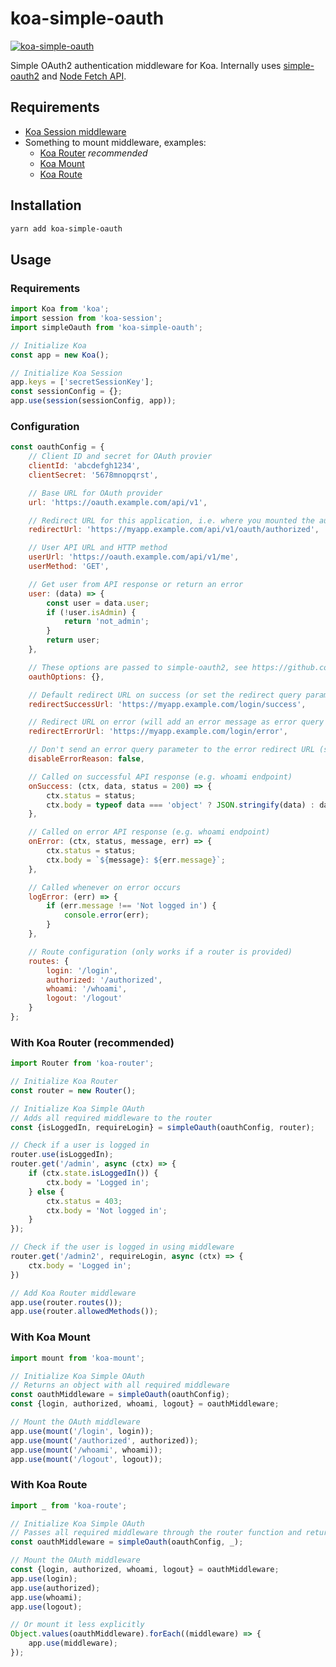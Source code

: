 # koa-simple-oauth

[![koa-simple-oauth](https://img.shields.io/npm/v/koa-simple-oauth.svg)](https://www.npmjs.com/package/koa-simple-oauth)

Simple OAuth2 authentication middleware for Koa. Internally uses [simple-oauth2](https://github.com/lelylan/simple-oauth2) and [Node Fetch API](https://github.com/bitinn/node-fetch).

## Requirements
- [Koa Session middleware](https://github.com/koajs/session)
- Something to mount middleware, examples:
  - [Koa Router](https://github.com/alexmingoia/koa-router) *recommended*
  - [Koa Mount](https://github.com/koajs/mount)
  - [Koa Route](https://github.com/koajs/route)

## Installation
```bash
yarn add koa-simple-oauth
```

## Usage
### Requirements
```javascript
import Koa from 'koa';
import session from 'koa-session';
import simpleOauth from 'koa-simple-oauth';

// Initialize Koa
const app = new Koa();

// Initialize Koa Session
app.keys = ['secretSessionKey'];
const sessionConfig = {};
app.use(session(sessionConfig, app));
```

### Configuration
```javascript
const oauthConfig = {
    // Client ID and secret for OAuth provier
    clientId: 'abcdefgh1234',
    clientSecret: '5678mnopqrst',

    // Base URL for OAuth provider
    url: 'https://oauth.example.com/api/v1',

    // Redirect URL for this application, i.e. where you mounted the authorized middleware
    redirectUrl: 'https://myapp.example.com/api/v1/oauth/authorized',

    // User API URL and HTTP method
    userUrl: 'https://oauth.example.com/api/v1/me',
    userMethod: 'GET',

    // Get user from API response or return an error
    user: (data) => {
        const user = data.user;
        if (!user.isAdmin) {
            return 'not_admin';
        }
        return user;
    },

    // These options are passed to simple-oauth2, see https://github.com/lelylan/simple-oauth2
    oauthOptions: {},

    // Default redirect URL on success (or set the redirect query parameter)
    redirectSuccessUrl: 'https://myapp.example.com/login/success',

    // Redirect URL on error (will add an error message as error query parameter by default, e.g. ?error=invalid_code_or_state)
    redirectErrorUrl: 'https://myapp.example.com/login/error',

    // Don't send an error query parameter to the error redirect URL (see above)
    disableErrorReason: false,

    // Called on successful API response (e.g. whoami endpoint)
    onSuccess: (ctx, data, status = 200) => {
        ctx.status = status;
        ctx.body = typeof data === 'object' ? JSON.stringify(data) : data;
    },

    // Called on error API response (e.g. whoami endpoint)
    onError: (ctx, status, message, err) => {
        ctx.status = status;
        ctx.body = `${message}: ${err.message}`;
    },

    // Called whenever on error occurs
    logError: (err) => {
        if (err.message !== 'Not logged in') {
            console.error(err);
        }
    },

    // Route configuration (only works if a router is provided)
    routes: {
        login: '/login',
        authorized: '/authorized',
        whoami: '/whoami',
        logout: '/logout'
    }
};
```

### With Koa Router (recommended)
```javascript
import Router from 'koa-router';

// Initialize Koa Router
const router = new Router();

// Initialize Koa Simple OAuth
// Adds all required middleware to the router
const {isLoggedIn, requireLogin} = simpleOauth(oauthConfig, router);

// Check if a user is logged in
router.use(isLoggedIn);
router.get('/admin', async (ctx) => {
    if (ctx.state.isLoggedIn()) {
        ctx.body = 'Logged in';
    } else {
        ctx.status = 403;
        ctx.body = 'Not logged in';
    }
});

// Check if the user is logged in using middleware
router.get('/admin2', requireLogin, async (ctx) => {
    ctx.body = 'Logged in';
})

// Add Koa Router middleware
app.use(router.routes());
app.use(router.allowedMethods());
```

### With Koa Mount
```javascript
import mount from 'koa-mount';

// Initialize Koa Simple OAuth
// Returns an object with all required middleware
const oauthMiddleware = simpleOauth(oauthConfig);
const {login, authorized, whoami, logout} = oauthMiddleware;

// Mount the OAuth middleware
app.use(mount('/login', login));
app.use(mount('/authorized', authorized));
app.use(mount('/whoami', whoami));
app.use(mount('/logout', logout));
```

### With Koa Route
```javascript
import _ from 'koa-route';

// Initialize Koa Simple OAuth
// Passes all required middleware through the router function and returns the resulting middleware as an object
const oauthMiddleware = simpleOauth(oauthConfig, _);

// Mount the OAuth middleware
const {login, authorized, whoami, logout} = oauthMiddleware;
app.use(login);
app.use(authorized);
app.use(whoami);
app.use(logout);

// Or mount it less explicitly
Object.values(oauthMiddleware).forEach((middleware) => {
    app.use(middleware);
});
```
